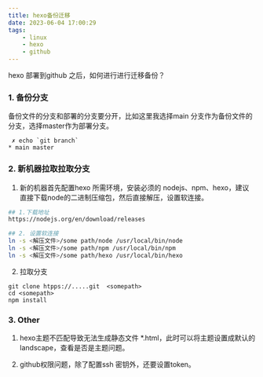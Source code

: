 ```yaml
---
title: hexo备份迁移
date: 2023-06-04 17:00:29
tags:
    - linux
    - hexo
    - github
---
```

hexo 部署到github 之后，如何进行进行迁移备份？

### 1. 备份分支

备份文件的分支和部署的分支要分开，比如这里我选择main 分支作为备份文件的分支，选择master作为部署分支。

```shell
 ✗ echo `git branch`
* main master
```

### 2. 新机器拉取拉取分支

1. 新的机器首先配置hexo 所需环境，安装必须的 nodejs、npm、hexo，建议直接下载node的二进制压缩包，然后直接解压，设置软连接。

 ```sh
## 1.下载地址
https://nodejs.org/en/download/releases

## 2. 设置软连接
ln -s <解压文件>/some path/node /usr/local/bin/node
ln -s <解压文件>/some path/npm /usr/local/bin/npm
ln -s <解压文件>/some path/hexo /usr/local/bin/hexo
 ```

2. 拉取分支

```shell
git clone htpps://.....git  <somepath>
cd <somepath>
npm install
```

### 3.  Other

1. hexo主题不匹配导致无法生成静态文件 *.html，此时可以将主题设置成默认的landscape，查看是否是主题问题。

2. github权限问题，除了配置ssh 密钥外，还要设置token。
 
